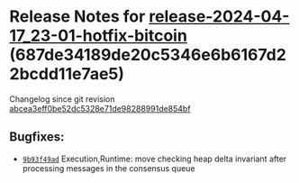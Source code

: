 Release Notes for [**release-2024-04-17\_23-01-hotfix-bitcoin**](https://github.com/dfinity/ic/tree/release-2024-04-17_23-01-hotfix-bitcoin) (687de34189de20c5346e6b6167d22bcdd11e7ae5)
=======================================================================================================================================================================================

Changelog since git revision [abcea3eff0be52dc5328e71de98288991de854bf](https://dashboard.internetcomputer.org/release/abcea3eff0be52dc5328e71de98288991de854bf)

Bugfixes:
---------

* [`9b93f49ad`](https://github.com/dfinity/ic/commit/9b93f49ad) Execution,Runtime: move checking heap delta invariant after processing messages in the consensus queue
